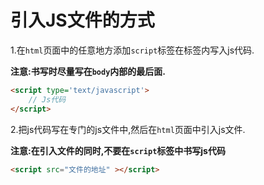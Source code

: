 # 引入JS文件的方式

1.在`html`页面中的任意地方添加`script`标签在标签内写入js代码.

   **注意:书写时尽量写在`body`内部的最后面.**

```html
<script type='text/javascript'>
    // Js代码
</script>
```

2.把js代码写在专门的js文件中,然后在`html`页面中引入js文件.

   **注意:在引入文件的同时,不要在`script`标签中书写js代码**

```html
<script src="文件的地址" ></script>
```
